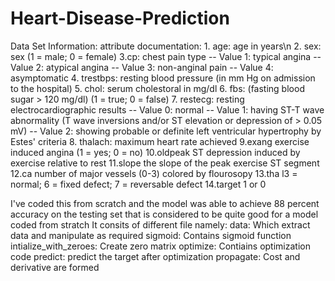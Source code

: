 # Heart-Disease-Prediction

Data Set Information:
  attribute documentation: 
      1. age: age in years\n 
      2. sex: sex (1 = male; 0 = female)
      3.cp: chest pain type -- Value 1: typical angina -- Value 2: atypical angina -- Value 3: non-anginal pain -- Value 4: asymptomatic 
      4. trestbps: resting blood pressure (in mm Hg on admission to the hospital) 
      5. chol: serum cholestoral in mg/dl
      6. fbs: (fasting blood sugar > 120 mg/dl) (1 = true; 0 = false)
      7. restecg: resting electrocardiographic results -- Value 0: normal -- Value 1: having ST-T wave abnormality (T wave inversions and/or ST elevation or depression of > 0.05 mV) -- Value 2: showing probable or definite left ventricular hypertrophy by Estes' criteria
      8. thalach: maximum heart rate achieved 
      9.exang exercise induced angina (1 = yes; 0 = no) 
      10.oldpeak ST depression induced by exercise relative to rest 
      11.slope the slope of the peak exercise ST segment 
      12.ca number of major vessels (0-3) colored by flourosopy 
      13.tha l3 = normal; 6 = fixed defect; 7 = reversable defect 
      14.target 1 or 0 
      
  I've coded this from scratch and the model was able to achieve 88 percent accuracy on the testing set that is considered to be quite good for a model coded from stratch
  It consits of different file namely:
   data: Which extract data and manipulate as required
   sigmoid: Contains sigmoid function
   intialize_with_zeroes: Create zero matrix
   optimize: Contiains optimization code
   predict: predict the target after optimization
   propagate: Cost and derivative are formed

